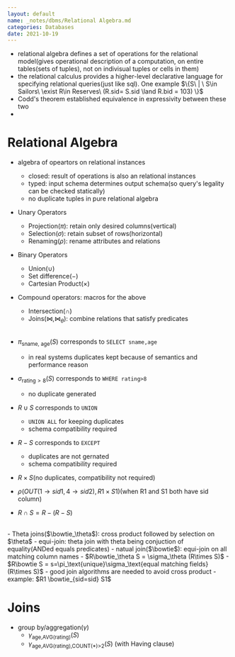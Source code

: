 ```yaml
---
layout: default
name: _notes/dbms/Relational Algebra.md
categories: Databases
date: 2021-10-19
---
```

 - relational algebra defines a set of operations for the relational model(gives operational description of a computation, on entire tables(sets of tuples), not on indivisual tuples or cells in them)
 - the relational calculus provides a higher-level declarative language for specifying relational queries(just like sql). One example $\{S\ | \ S\in Sailors\ \exist R\in Reserves\ (R.sid= S.sid \land R.bid = 103) \}$
 - Codd's theorem established equivalence in expressivity between these two
 - 
# Relational Algebra
- algebra of opeartors on relational instances
	- closed: result of operations is also an relational instances
	- typed: input schema determines output schema(so query's legality can be checked statically)
	- no duplicate tuples in pure relational algebra
- Unary Operators
	- Projection($\pi$): retain only desired columns(vertical)
	- Selection($\sigma$): retain subset of rows(horizontal)
	- Renaming($\rho$): rename attributes and  relations
- Binary Operators
	- Union($\cup$)
	- Set difference($-$)
	- Cartesian Product($\times$)
- Compound operators: macros for the above
	- Intersection($\cap$)
	- Joins($\bowtie, \bowtie_\theta$): combine relations that satisfy predicates
<br><br>

- $\pi_{\text{sname, age}}(S)$ corresponds to `SELECT sname,age`
	- in real systems duplicates kept because of semantics and performance reason
- $\sigma_{\text{rating}>8}(S)$ corresponds to `WHERE rating>8`
	- no duplicate generated
- $R \cup S$ corresponds to `UNION`
	- `UNION ALL` for keeping duplicates
	- schema compatibility required
- $R- S$ corresponds to `EXCEPT`
	- duplicates are not gernated
	- schema compatibility required
- $R\times S$(no duplicates, compatibility not required)
- $\rho(OUT(1\rightarrow sid1, 4\rightarrow sid2), R1\times S1)$(when R1 and S1 both have sid column)
- $R \cap S = R-(R-S)$
<br>
- Theta joins($\bowtie_\theta$): cross product followed by selection on $\theta$ 
	- equi-join: theta join with theta being conjuction of equality(ANDed equals predicates)
		- natual join($\bowtie$): equi-join on all matching column names
- $R\bowtie_\theta S = \sigma_\theta (R\times S)$
- $R\bowtie S = s=\pi_\text{unique}\sigma_\text{equal matching fields}(R\times S)$
- good join algorithms are needed to avoid cross product
- example: $R1 \bowtie_{sid=sid} S1$

# Joins
- group by/aggregation($\gamma$)
	- $\gamma_\text{age,AVG(rating)}(S)$
	- $\gamma_\text{age,AVG(rating),COUNT(*)>2}(S)$ (with Having clause)